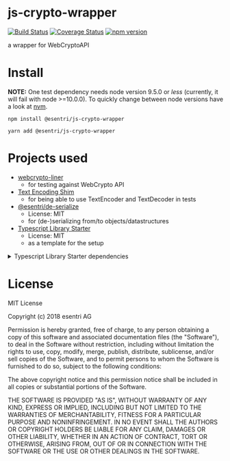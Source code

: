 # js-crypto-wrapper
[![Build Status](https://travis-ci.org/esentri/js-crypto-wrapper.svg?branch=master)](https://travis-ci.org/esentri/js-crypto-wrapper)
[![Coverage Status](https://coveralls.io/repos/github/esentri/js-crypto-wrapper/badge.svg?branch=master)](https://coveralls.io/github/esentri/js-crypto-wrapper?branch=master)
[![npm version](https://badge.fury.io/js/%40esentri%2Fjs-crypto-wrapper.svg)](https://badge.fury.io/js/%40esentri%2Fjs-crypto-wrapper)

a wrapper for WebCryptoAPI

# Install

**NOTE:** One test dependency needs node version 9.5.0 or *less* (currently, it will fail with
node >=10.0.0). To quickly change between node versions have a look at
[nvm](https://github.com/creationix/nvm/blob/master/README.md).

```
npm install @esentri/js-crypto-wrapper
```

```
yarn add @esentri/js-crypto-wrapper
```

# Projects used

* [webcrypto-liner](https://github.com/PeculiarVentures/webcrypto-liner)
  * for testing against WebCrypto API
* [Text Encoding Shim](https://gitlab.com/PseudoPsycho/text-encoding-shim)
  * for being able to use TextEncoder and TextDecoder in tests
* [@esentri/de-serialize](https://github.com/esentri/js-de-serializer)
  * License: MIT
  * for (de-)serializing from/to objects/datastructures
* [Typescript Library Starter](https://github.com/alexjoverm/typescript-library-starter)
  * License: MIT
  * as a template for the setup

<details>
   <summary>Typescript Library Starter dependencies</summary>

  * [JEST](https://facebook.github.io/jest/)
    * License: MIT
  * [Colors](https://github.com/Marak/colors.js)
    * License: MIT
  * [Commitizen](https://github.com/commitizen/cz-cli)
    * License: MIT
  * [Definitley Typed](https://github.com/DefinitelyTyped/DefinitelyTyped)
    * License: MIT
  * [Coveralls](https://github.com/nickmerwin/node-coveralls)
    * License: BSD-2-Clause
  * [Cross-env](https://github.com/kentcdodds/cross-env)
    * License: MIT
  * [cz-conventional-changelog](https://github.com/commitizen/cz-conventional-changelog)
    * License: MIT
  * [Husky](https://github.com/typicode/husky)
    * License: MIT
  * [lint-staged](https://github.com/okonet/lint-staged)
    * License: MIT
  * [lodash.camelcase](https://github.com/lodash/lodash)
    * License: MIT
  * [Prompt](https://github.com/flatiron/prompt)
    * License: MIT
  * [replace-in-file](https://github.com/adamreisnz/replace-in-file)
    * License: MIT
  * [rimraf](https://github.com/isaacs/rimraf)
    * License: ISC
  * [rollup](https://github.com/rollup/rollup)
    * License: MIT
  * [semantic-release](https://github.com/semantic-release/semantic-release)
    * License: MIT
  * [tslint](https://github.com/palantir/tslint)
    * License: Apache-2.0
  * [typedoc](http://typedoc.org/)
    * License: Apache-2.0
  * [typescript](http://typescriptlang.org/)
    * License: Apache-2.0 
  * [validate-commit-msg](https://github.com/conventional-changelog/validate-commit-msg)
    * License: MIT
</details>


# License

MIT License

Copyright (c) 2018 esentri AG

Permission is hereby granted, free of charge, to any person obtaining a copy
of this software and associated documentation files (the "Software"), to deal
in the Software without restriction, including without limitation the rights
to use, copy, modify, merge, publish, distribute, sublicense, and/or sell
copies of the Software, and to permit persons to whom the Software is
furnished to do so, subject to the following conditions:

The above copyright notice and this permission notice shall be included in all
copies or substantial portions of the Software.

THE SOFTWARE IS PROVIDED "AS IS", WITHOUT WARRANTY OF ANY KIND, EXPRESS OR
IMPLIED, INCLUDING BUT NOT LIMITED TO THE WARRANTIES OF MERCHANTABILITY,
FITNESS FOR A PARTICULAR PURPOSE AND NONINFRINGEMENT. IN NO EVENT SHALL THE
AUTHORS OR COPYRIGHT HOLDERS BE LIABLE FOR ANY CLAIM, DAMAGES OR OTHER
LIABILITY, WHETHER IN AN ACTION OF CONTRACT, TORT OR OTHERWISE, ARISING FROM,
OUT OF OR IN CONNECTION WITH THE SOFTWARE OR THE USE OR OTHER DEALINGS IN THE
SOFTWARE.
